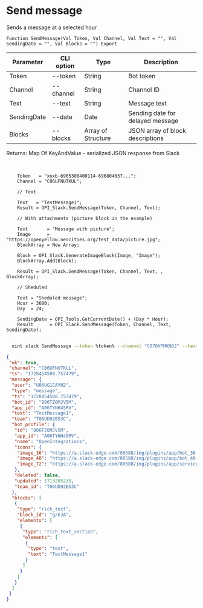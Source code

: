 ﻿---
sidebar_position: 1
---

# Send message
 Sends a message at a selected hour



`Function SendMessage(Val Token, Val Channel, Val Text = "", Val SendingDate = "", Val Blocks = "") Export`

  | Parameter | CLI option | Type | Description |
  |-|-|-|-|
  | Token | --token | String | Bot token |
  | Channel | --channel | String | Channel ID |
  | Text | --text | String | Message text |
  | SendingDate | --date | Date | Sending date for delayed message |
  | Blocks | --blocks | Array of Structure | JSON array of block descriptions |

  
  Returns:  Map Of KeyAndValue - serialized JSON response from Slack

<br/>




```bsl title="Code example"
    Token   = "xoxb-6965308400114-696804637...";
    Channel = "C06UFNUTKUL";

    // Text

    Text   = "TestMessage1";
    Result = OPI_Slack.SendMessage(Token, Channel, Text);

    // With attachments (picture block in the example)

    Text       = "Message with picture";
    Image      = "https://openyellow.neocities.org/test_data/picture.jpg";
    BlockArray = New Array;

    Block = OPI_Slack.GenerateImageBlock(Image, "Image");
    BlockArray.Add(Block);

    Result = OPI_Slack.SendMessage(Token, Channel, Text, , BlockArray);

    // Sheduled

    Text = "Sheduled message";
    Hour = 3600;
    Day  = 24;

    SendingDate = OPI_Tools.GetCurrentDate() + (Day * Hour);
    Result      = OPI_Slack.SendMessage(Token, Channel, Text, SendingDate);
```



```sh title="CLI command example"
    
  oint slack SendMessage --token %token% --channel "C070VPMKN8J" --text "TestMessage" --date %date% --blocks %blocks%

```

```json title="Result"
{
 "ok": true,
 "channel": "C06UFNUTKUL",
 "ts": "1728454508.757479",
 "message": {
  "user": "U06UG1CAYH2",
  "type": "message",
  "ts": "1728454508.757479",
  "bot_id": "B06TZ0MJV5M",
  "app_id": "A06TYNH45RV",
  "text": "TestMessage1",
  "team": "T06UD92BS3C",
  "bot_profile": {
   "id": "B06TZ0MJV5M",
   "app_id": "A06TYNH45RV",
   "name": "OpenIntegrations",
   "icons": {
    "image_36": "https://a.slack-edge.com/80588/img/plugins/app/bot_36.png",
    "image_48": "https://a.slack-edge.com/80588/img/plugins/app/bot_48.png",
    "image_72": "https://a.slack-edge.com/80588/img/plugins/app/service_72.png"
   },
   "deleted": false,
   "updated": 1713205238,
   "team_id": "T06UD92BS3C"
  },
  "blocks": [
   {
    "type": "rich_text",
    "block_id": "g/EJA",
    "elements": [
     {
      "type": "rich_text_section",
      "elements": [
       {
        "type": "text",
        "text": "TestMessage1"
       }
      ]
     }
    ]
   }
  ]
 }
}
```
